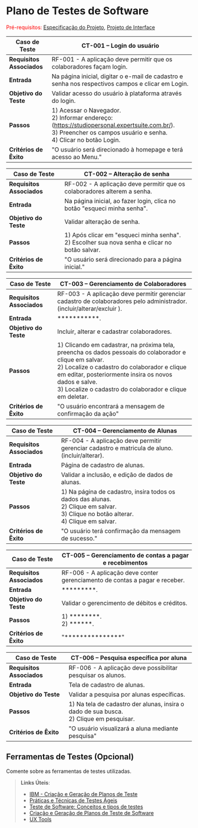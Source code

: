 # Plano de Testes de Software

<span style="color:red">Pré-requisitos: <a href="2-Especificação do Projeto.md"> Especificação do Projeto</a></span>, <a href="3-Projeto de Interface.md"> Projeto de Interface</a>

|Caso de Teste |CT-001 – Login do usuário |
|--------------------|-----------------------------------------------------------------------------------------------------------------------|
|**Requisitos Associados** | RF-001 - A aplicação deve permitir que os colaboradores façam login.|
|**Entrada** | Na página inicial, digitar o e-mail de cadastro e senha nos respectivos campos e clicar em Login. |
|**Objetivo do Teste** | Validar acesso do usuário à plataforma através do login. |
|**Passos** | 1) Acessar o Navegador. <br>2) Informar endereço: (https://studiopersonal.expertsuite.com.br/). <br>3) Preencher os campos usuário e senha.<br>4) Clicar no botão Login. |
|**Critérios de Êxito** | "O usuário será direcionado à homepage e terá acesso ao Menu." |

|Caso de Teste |CT-002 – Alteração de senha |
|--------------------|-----------------------------------------------------------------------------------------------------------------------|
|**Requisitos Associados** | RF-002 - A aplicação deve permitir que os colaboradores alterem a senha.|
|**Entrada** | Na página inicial, ao fazer login, clica no botão "esqueci minha senha". |
|**Objetivo do Teste** | Validar alteração de senha. |
|**Passos** | 1) Após clicar em "esqueci minha senha". <br>2) Escolher sua nova senha e clicar no botão salvar.
|**Critérios de Êxito** | "O usuário será direcionado para a página inicial." |

|Caso de Teste |CT-003 – Gerenciamento de Colaboradores |
|--------------------|-----------------------------------------------------------------------------------------------------------------------|
|**Requisitos Associados** | RF-003 - A aplicação deve permitir gerenciar cadastro de colaboradores pelo administrador. (incluir/alterar/excluir ).|
|**Entrada** | ***********. |
|**Objetivo do Teste** | Incluir, alterar e cadastrar colaboradores. |
|**Passos** | 1) Clicando em cadastrar, na próxima tela, preencha os dados pessoais do colaborador e clique em salvar. <br>2) Localize o cadastro do colaborador e clique em editar, posteriormente insira os novos dados e salve. <br>3) Localize o cadastro do colaborador e clique em deletar.
|**Critérios de Êxito** | "O usuário encontrará a mensagem de confirmação da ação" |

|Caso de Teste |CT-004 – Gerenciamento de Alunas |
|--------------------|-----------------------------------------------------------------------------------------------------------------------|
|**Requisitos Associados** | RF-004 - A aplicação deve permitir gerenciar cadastro e matricula de aluno. (incluir/alterar).|
|**Entrada** | Página de cadastro de alunas. |
|**Objetivo do Teste** | Validar a inclusão, e edição de dados de alunas.|
|**Passos** | 1) Na página de cadastro, insira todos os dados das alunas. <br>2) Clique em salvar. <br>3) Clique no botão alterar. <br>4) Clique em salvar.
|**Critérios de Êxito** | "O usuário terá confirmação da mensagem de sucesso." |

|Caso de Teste |CT-005 – Gerenciamento de contas a pagar e recebimentos |
|--------------------|-----------------------------------------------------------------------------------------------------------------------|
|**Requisitos Associados** | RF-006 - 	A aplicação deve conter gerenciamento de contas a pagar e receber.|
|**Entrada** | *********. |
|**Objetivo do Teste** | Validar o gerencimento de débitos e créditos. |
|**Passos** | 1) ********. <br>2) ******.
|**Critérios de Êxito** | "***************" |

|Caso de Teste |CT-006 – Pesquisa específica por aluna |
|--------------------|-----------------------------------------------------------------------------------------------------------------------|
|**Requisitos Associados** | RF-006 - A aplicação deve possibilitar pesquisar os alunos.|
|**Entrada** | Tela de cadastro de alunas. |
|**Objetivo do Teste** | Validar a pesquisa por alunas específicas. |
|**Passos** | 1) Na tela de cadastro der alunas, insira o dado de sua busca. <br>2) Clique em pesquisar.
|**Critérios de Êxito** | "O usuário visualizará a aluna mediante pesquisa" |

 
## Ferramentas de Testes (Opcional)

Comente sobre as ferramentas de testes utilizadas.
 
> **Links Úteis**:
> - [IBM - Criação e Geração de Planos de Teste](https://www.ibm.com/developerworks/br/local/rational/criacao_geracao_planos_testes_software/index.html)
> - [Práticas e Técnicas de Testes Ágeis](http://assiste.serpro.gov.br/serproagil/Apresenta/slides.pdf)
> - [Teste de Software: Conceitos e tipos de testes](https://blog.onedaytesting.com.br/teste-de-software/)
> - [Criação e Geração de Planos de Teste de Software](https://www.ibm.com/developerworks/br/local/rational/criacao_geracao_planos_testes_software/index.html)
> - [UX Tools](https://uxdesign.cc/ux-user-research-and-user-testing-tools-2d339d379dc7)
